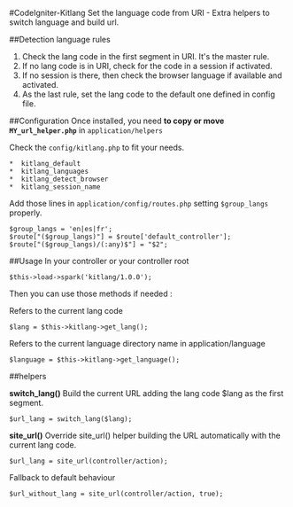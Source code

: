 #CodeIgniter-Kitlang
Set the language code from URI - Extra helpers to switch language and build url.

##Detection language rules
1. Check the lang code in the first segment in URI. It's the master rule.
2. If no lang code is in URI, check for the code in a session if activated.
3. If no session is there, then check the browser language if available and activated.
4. As the last rule, set the lang code to the default one defined in config file.

##Configuration
Once installed, you need __to copy or move `MY_url_helper.php`__ in `application/helpers`

Check the `config/kitlang.php` to fit your needs.
	
	*  kitlang_default
	*  kitlang_languages
	*  kitlang_detect_browser
	*  kitlang_session_name

Add those lines in `application/config/routes.php` setting `$group_langs` properly.

	$group_langs = 'en|es|fr';
	$route["($group_langs)"] = $route['default_controller'];
	$route["($group_langs)/(:any)$"] = "$2";

##Usage
In your controller or your controller root

	$this->load->spark('kitlang/1.0.0');

Then you can use those methods if needed :

Refers to the current lang code
	
	$lang = $this->kitlang->get_lang();

Refers to the current language directory name in application/language
	
	$language = $this->kitlang->get_language();

##helpers  

__switch_lang()__
Build the current URL adding the lang code $lang as the first segment. 
	
	$url_lang = switch_lang($lang);

__site_url()__
Override site_url() helper building the URL automatically with the current lang code.
	
	$url_lang = site_url(controller/action);

Fallback to default behaviour
	
	$url_without_lang = site_url(controller/action, true);





